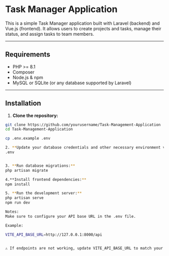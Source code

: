 # Task Manager Application

This is a simple Task Manager application built with Laravel (backend) and Vue.js (frontend). It allows users to create projects and tasks, manage their status, and assign tasks to team members.

---

## Requirements

- PHP >= 8.1
- Composer
- Node.js & npm
- MySQL or SQLite (or any database supported by Laravel)

---

## Installation

1. **Clone the repository:**

```bash
git clone https://github.com/yourusername/Task-Management-Application
cd Task-Management-Application

cp .env.example .env

2. **Update your database credentials and other necessary environment variables in**
.env


3. **Run database migrations:**
php artisan migrate

4.**Install frontend dependencies:**
npm install

5. **Run the development server:**
php artisan serve
npm run dev

Notes:
Make sure to configure your API base URL in the .env file.

Example:

VITE_API_BASE_URL=http://127.0.0.1:8000/api


⚠️ If endpoints are not working, update VITE_API_BASE_URL to match your backend server address.